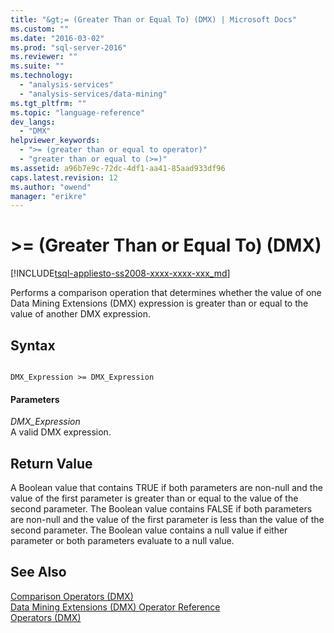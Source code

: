 ```yaml
---
title: "&gt;= (Greater Than or Equal To) (DMX) | Microsoft Docs"
ms.custom: ""
ms.date: "2016-03-02"
ms.prod: "sql-server-2016"
ms.reviewer: ""
ms.suite: ""
ms.technology: 
  - "analysis-services"
  - "analysis-services/data-mining"
ms.tgt_pltfrm: ""
ms.topic: "language-reference"
dev_langs: 
  - "DMX"
helpviewer_keywords: 
  - ">= (greater than or equal to operator)"
  - "greater than or equal to (>=)"
ms.assetid: a96b7e9c-72dc-4df1-aa41-85aad933df96
caps.latest.revision: 12
ms.author: "owend"
manager: "erikre"
---
```

# &gt;= (Greater Than or Equal To) (DMX)
[!INCLUDE[tsql-appliesto-ss2008-xxxx-xxxx-xxx_md](../database-engine/configure/windows/includes/tsql-appliesto-ss2008-xxxx-xxxx-xxx-md.md)]

  Performs a comparison operation that determines whether the value of one Data Mining Extensions (DMX) expression is greater than or equal to the value of another DMX expression.  
  
## Syntax  
  
```  
  
DMX_Expression >= DMX_Expression  
```  
  
#### Parameters  
 *DMX_Expression*  
 A valid DMX expression.  
  
## Return Value  
 A Boolean value that contains TRUE if both parameters are non-null and the value of the first parameter is greater than or equal to the value of the second parameter. The Boolean value contains FALSE if both parameters are non-null and the value of the first parameter is less than the value of the second parameter. The Boolean value contains a null value if either parameter or both parameters evaluate to a null value.  
  
## See Also  
 [Comparison Operators &#40;DMX&#41;](../dmx/operators-comparison.md)   
 [Data Mining Extensions &#40;DMX&#41; Operator Reference](../dmx/data-mining-extensions-dmx-operator-reference.md)   
 [Operators &#40;DMX&#41;](../dmx/operators-dmx.md)  
  
  